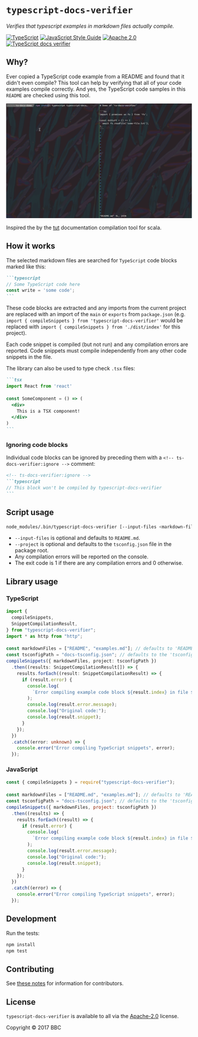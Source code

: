 # `typescript-docs-verifier`

_Verifies that typescript examples in markdown files actually compile._

[![TypeScript](https://img.shields.io/badge/%3C/%3E-TypeScript-blue.svg)](https://www.typescriptlang.org/)
[![JavaScript Style Guide](https://img.shields.io/badge/code_style-standard-brightgreen.svg)](https://standardjs.com)
[![Apache 2.0](https://img.shields.io/hexpm/l/plug.svg)](https://www.apache.org/licenses/LICENSE-2.0)
[![TypeScript docs verifier](https://img.shields.io/badge/checked_with_%E2%9C%93-TS_docs_verifier-blue.svg)](https://github.com/bbc/typescript-docs-verifier)

## Why?

Ever copied a TypeScript code example from a README and found that it didn't even compile? This tool can help by verifying that all of your code examples compile correctly. And yes, the TypeScript code samples in this `README` are checked using this tool.

![demo](demo.gif)

Inspired the by the [tut](https://github.com/tpolecat/tut) documentation compilation tool for scala.

## How it works

The selected markdown files are searched for `TypeScript` code blocks marked like this:

````Markdown
```typescript
// Some TypeScript code here
const write = 'some code';
```
````

These code blocks are extracted and any imports from the current project are replaced with an import of the `main` or `exports` from `package.json` (e.g. `import { compileSnippets } from 'typescript-docs-verifier'` would be replaced with `import { compileSnippets } from './dist/index'` for this project).

Each code snippet is compiled (but not run) and any compilation errors are reported. Code snippets must compile independently from any other code snippets in the file.

The library can also be used to type check `.tsx` files:

````Markdown
```tsx
import React from 'react'

const SomeComponent = () => (
  <div>
    This is a TSX component!
  </div>
)
```
````

### Ignoring code blocks

Individual code blocks can be ignored by preceding them with a `<!-- ts-docs-verifier:ignore -->` comment:

````Markdown
<!-- ts-docs-verifier:ignore -->
```typescript
// This block won't be compiled by typescript-docs-verifier
```
````

## Script usage

```bash
node_modules/.bin/typescript-docs-verifier [--input-files <markdown-files-to-test>] [--project <path-to-tsconfig-file>]
```

- `--input-files` is optional and defaults to `README.md`.
- `--project` is optional and defaults to the `tsconfig.json` file in the package root.
- Any compilation errors will be reported on the console.
- The exit code is 1 if there are any compilation errors and 0 otherwise.

## Library usage

### TypeScript

```typescript
import {
  compileSnippets,
  SnippetCompilationResult,
} from "typescript-docs-verifier";
import * as http from "http";

const markdownFiles = ["README", "examples.md"]; // defaults to 'README.md' if not provided
const tsconfigPath = "docs-tsconfig.json"; // defaults to the 'tsconfig.json' file in the package root
compileSnippets({ markdownFiles, project: tsconfigPath })
  .then((results: SnippetCompilationResult[]) => {
    results.forEach((result: SnippetCompilationResult) => {
      if (result.error) {
        console.log(
          `Error compiling example code block ${result.index} in file ${result.file}`
        );
        console.log(result.error.message);
        console.log("Original code:");
        console.log(result.snippet);
      }
    });
  })
  .catch((error: unknown) => {
    console.error("Error compiling TypeScript snippets", error);
  });
```

### JavaScript

```javascript
const { compileSnippets } = require("typescript-docs-verifier");

const markdownFiles = ["README.md", "examples.md"]; // defaults to 'README.md' if not provided
const tsconfigPath = "docs-tsconfig.json"; // defaults to the 'tsconfig.json' file in the package root
compileSnippets({ markdownFiles, project: tsconfigPath })
  .then((results) => {
    results.forEach((result) => {
      if (result.error) {
        console.log(
          `Error compiling example code block ${result.index} in file ${result.file}`
        );
        console.log(result.error.message);
        console.log("Original code:");
        console.log(result.snippet);
      }
    });
  })
  .catch((error) => {
    console.error("Error compiling TypeScript snippets", error);
  });
```

## Development

Run the tests:

```sh
npm install
npm test
```

## Contributing

See [these notes](./.github/CONTRIBUTING.md) for information for contributors.

## License

`typescript-docs-verifier` is available to all via the [Apache-2.0](./LICENSE) license.

Copyright &copy; 2017 BBC
